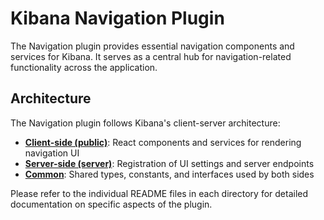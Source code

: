 # Kibana Navigation Plugin

The Navigation plugin provides essential navigation components and services for Kibana. It serves as a central hub for navigation-related functionality across the application.

## Architecture

The Navigation plugin follows Kibana's client-server architecture:

- **[Client-side (public)](/public/README.md)**: React components and services for rendering navigation UI
- **[Server-side (server)](/server/README.md)**: Registration of UI settings and server endpoints
- **[Common](/common/README.md)**: Shared types, constants, and interfaces used by both sides

Please refer to the individual README files in each directory for detailed documentation on specific aspects of the plugin.
